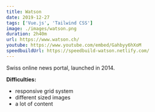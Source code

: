 ```yaml
---
title: Watson
date: 2019-12-27
tags: ['Vue.js', 'Tailwind CSS']
image: ./images/watson.png
duration: 2h40m
url: https://www.watson.ch/
youtube: https://www.youtube.com/embed/Gahbyy6hXoM
speedbuildUrl: https://speedbuild-watson.netlify.com/
---
```


Swiss online news portal, launched in 2014.

**Difficulties:**

- responsive grid system
- different sized images
- a lot of content